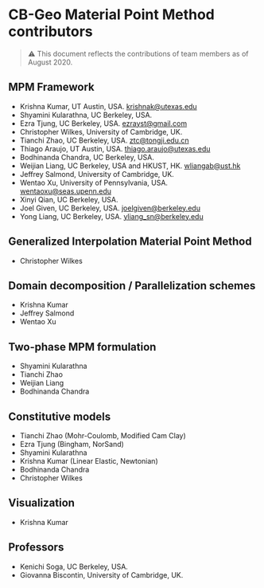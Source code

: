 # CB-Geo Material Point Method contributors

> ⚠ This document reflects the contributions of team members as of August 2020.

## MPM Framework
* Krishna Kumar, UT Austin, USA. [krishnak@utexas.edu](krishnak@utexas.edu)
* Shyamini Kularathna, UC Berkeley, USA.
* Ezra Tjung, UC Berkeley, USA. [ezrayst@gmail.com](ezrayst@gmail.com)
* Christopher Wilkes, University of Cambridge, UK.
* Tianchi Zhao, UC Berkeley, USA. [ztc@tongji.edu.cn](ztc@tongji.edu.cn)
* Thiago Araujo, UT Austin, USA. [thiago.araujo@utexas.edu](thiago.araujo@utexas.edu)
* Bodhinanda Chandra, UC Berkeley, USA.
* Weijian Liang, UC Berkeley, USA and HKUST, HK. [wliangab@ust.hk](wliangab@ust.hk)
* Jeffrey Salmond, University of Cambridge, UK.
* Wentao Xu, University of Pennsylvania, USA. [wentaoxu@seas.upenn.edu](wentaoxu@seas.upenn.edu)
* Xinyi Qian, UC Berkeley, USA.
* Joel Given, UC Berkeley, USA. [joelgiven@berkeley.edu](joelgiven@berkeley.edu)
* Yong Liang, UC Berkeley, USA. [yliang_sn@berkeley.edu](yliang_sn@berkeley.edu)

## Generalized Interpolation Material Point Method
* Christopher Wilkes

## Domain decomposition / Parallelization schemes
* Krishna Kumar
* Jeffrey Salmond
* Wentao Xu

## Two-phase MPM formulation
* Shyamini Kularathna
* Tianchi Zhao
* Weijian Liang
* Bodhinanda Chandra

## Constitutive models
* Tianchi Zhao (Mohr-Coulomb, Modified Cam Clay)
* Ezra Tjung (Bingham, NorSand)
* Shyamini Kularathna
* Krishna Kumar (Linear Elastic, Newtonian)
* Bodhinanda Chandra
* Christopher Wilkes

## Visualization
* Krishna Kumar

## Professors
* Kenichi Soga, UC Berkeley, USA.
* Giovanna Biscontin, University of Cambridge, UK.


